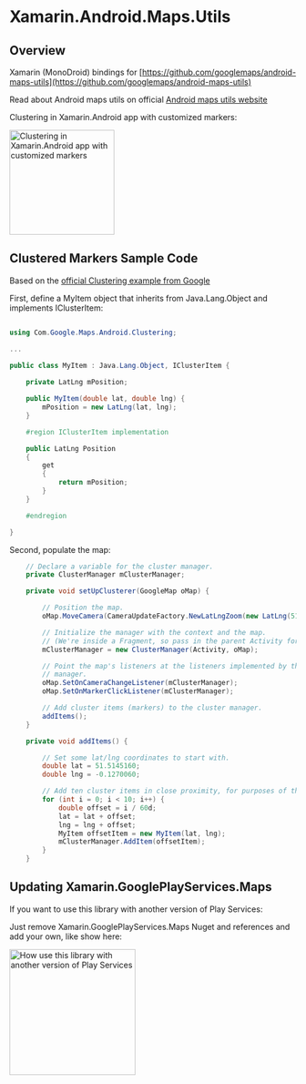 # Xamarin.Android.Maps.Utils

## Overview
Xamarin (MonoDroid) bindings for [https://github.com/googlemaps/android-maps-utils](https://github.com/googlemaps/android-maps-utils)

Read about Android maps utils on official [Android maps utils website](http://googlemaps.github.io/android-maps-utils/)

Clustering in Xamarin.Android app with customized markers:

<img src="Screenshots/clustering.png?raw=true" title="Clustering in Xamarin.Android app with customized markers" alt="Clustering in Xamarin.Android app with customized markers" width="184">

## Clustered Markers Sample Code

Based on the [official Clustering example from Google](https://developers.google.com/maps/documentation/android-api/utility/marker-clustering)

First, define a MyItem object that inherits from Java.Lang.Object and implements IClusterItem:

```c#

using Com.Google.Maps.Android.Clustering;

...

public class MyItem : Java.Lang.Object, IClusterItem {
		
	private LatLng mPosition;

	public MyItem(double lat, double lng) {
		mPosition = new LatLng(lat, lng);
	}			

	#region IClusterItem implementation

	public LatLng Position
	{
		get
		{
			return mPosition;
		}
	}

	#endregion

}
```

Second, populate the map:

```c#
	// Declare a variable for the cluster manager.
	private ClusterManager mClusterManager;

	private void setUpClusterer(GoogleMap oMap) {

		// Position the map.
		oMap.MoveCamera(CameraUpdateFactory.NewLatLngZoom(new LatLng(51.503186, -0.126446), 10));

		// Initialize the manager with the context and the map.
		// (We're inside a Fragment, so pass in the parent Activity for context)
		mClusterManager = new ClusterManager(Activity, oMap);

		// Point the map's listeners at the listeners implemented by the cluster
		// manager.
		oMap.SetOnCameraChangeListener(mClusterManager);
		oMap.SetOnMarkerClickListener(mClusterManager);

		// Add cluster items (markers) to the cluster manager.
		addItems();
	}

	private void addItems() {

		// Set some lat/lng coordinates to start with.
		double lat = 51.5145160;
		double lng = -0.1270060;

		// Add ten cluster items in close proximity, for purposes of this example.
		for (int i = 0; i < 10; i++) {
			double offset = i / 60d;
			lat = lat + offset;
			lng = lng + offset;
			MyItem offsetItem = new MyItem(lat, lng);
			mClusterManager.AddItem(offsetItem);
		}
	}
```

## Updating Xamarin.GooglePlayServices.Maps

If you want to use this library with another version of Play Services:

Just remove Xamarin.GooglePlayServices.Maps Nuget and references and add your own, like show here:

<img src="Screenshots/using-with-different-versions.png?raw=true" 
title="How to use this library with another version of Play Services" alt="How use this library with another version of Play Services" width="221">

